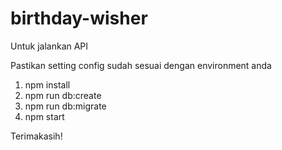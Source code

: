 # birthday-wisher

Untuk jalankan API

Pastikan setting config sudah sesuai dengan environment anda

1. npm install
2. npm run db:create
3. npm run db:migrate
4. npm start

Terimakasih!
